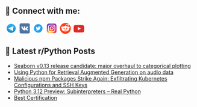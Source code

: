 ## 🔎 Connect with me:
[<img src="https://github.com/bullbesh/bullbesh/blob/main/images/Telegram.png" width="32" height="32" />](https://t.me/bullbesh)
[<img src="https://github.com/bullbesh/bullbesh/blob/main/images/VK.png" width="32" height="32" />](https://vk.com/bullbesh)
[<img src="https://github.com/bullbesh/bullbesh/blob/main/images/Twitter.png" width="32" height="32" />](https://twitter.com/bullbesh1)
[<img src="https://github.com/bullbesh/bullbesh/blob/main/images/Instagram.png" width="32" height="32" />](https://www.instagram.com/bullbesh)
[<img src="https://github.com/bullbesh/bullbesh/blob/main/images/Reddit.png" width="32" height="32" />](https://www.reddit.com/user/bullbesh)
[<img src="https://github.com/bullbesh/bullbesh/blob/main/images/YouTube.png" width="32" height="32" />](https://www.youtube.com/channel/UCtfjRs6uzgq5mfm8S06WTcg)

## 📕 Latest r/Python Posts
<!-- BLOG-POST-LIST:START -->
- [Seaborn v0.13 release candidate: major overhaul to categorical plotting](https://www.reddit.com/r/Python/comments/16ss4iy/seaborn_v013_release_candidate_major_overhaul_to/)
- [Using Python for Retrieval Augmented Generation on audio data](https://www.reddit.com/r/Python/comments/16srria/using_python_for_retrieval_augmented_generation/)
- [Malicious npm Packages Strike Again: Exfiltrating Kubernetes Configurations and SSH Keys](https://www.reddit.com/r/Python/comments/16src5s/malicious_npm_packages_strike_again_exfiltrating/)
- [Python 3.12 Preview: Subinterpreters – Real Python](https://www.reddit.com/r/Python/comments/16sptvi/python_312_preview_subinterpreters_real_python/)
- [Best Certification](https://www.reddit.com/r/Python/comments/16so216/best_certification/)
<!-- BLOG-POST-LIST:END -->
